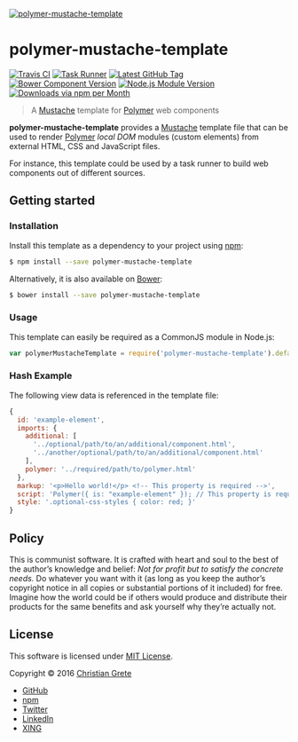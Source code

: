 [![polymer-mustache-template](https://rawgit.com/ChristianGrete/polymer-mustache-template/develop/logo.svg)](https://github.com/ChristianGrete/polymer-mustache-template)

# polymer-mustache-template

[![Travis CI](https://img.shields.io/travis/ChristianGrete/polymer-mustache-template.svg)](https://travis-ci.org/ChristianGrete/polymer-mustache-template)
[![Task Runner](https://cdn.gruntjs.com/builtwith.svg)](http://gruntjs.com)
[![Latest GitHub Tag](https://img.shields.io/github/tag/ChristianGrete/polymer-mustache-template.svg)](https://github.com/ChristianGrete/polymer-mustache-template/tags)
[![Bower Component Version](https://img.shields.io/bower/v/polymer-mustache-template.svg)](http://bower.io/search/?q=polymer-mustache-template)
[![Node.js Module Version](https://img.shields.io/npm/v/polymer-mustache-template.svg)](https://www.npmjs.com/package/polymer-mustache-template)
[![Downloads via npm per Month](https://img.shields.io/npm/dm/polymer-mustache-template.svg)](https://www.npmjs.com/package/polymer-mustache-template)

> A [Mustache](https://mustache.github.io) template for [Polymer](https://www.polymer-project.org) web components

__polymer-mustache-template__ provides a [Mustache](https://mustache.github.io) template file that can be used to render [Polymer](https://www.polymer-project.org) _local DOM_ modules (custom elements) from external HTML, CSS and JavaScript files.

For instance, this template could be used by a task runner to build web components out of different sources.

## Getting started

### Installation
Install this template as a dependency to your project using [npm](https://www.npmjs.org):
```sh
$ npm install --save polymer-mustache-template
```
Alternatively, it is also available on [Bower](http://bower.io):
```sh
$ bower install --save polymer-mustache-template
```

### Usage
This template can easily be required as a CommonJS module in Node.js:
```js
var polymerMustacheTemplate = require('polymer-mustache-template').default;
```

### Hash Example
The following view data is referenced in the template file:
```js
{
  id: 'example-element',
  imports: {
    additional: [
      '../optional/path/to/an/additional/component.html',
      '../another/optional/path/to/an/additional/component.html'
    ],
    polymer: '../required/path/to/polymer.html'
  },
  markup: '<p>Hello world!</p> <!-- This property is required -->',
  script: 'Polymer({ is: "example-element" }); // This property is required',
  style: '.optional-css-styles { color: red; }'
}
```

## Policy

This is communist software. It is crafted with heart and soul to the best of the author’s knowledge and belief: _Not for profit but to satisfy the concrete needs._ Do whatever you want with it (as long as you keep the author’s copyright notice in all copies or substantial portions of it included) for free. Imagine how the world could be if others would produce and distribute their products for the same benefits and ask yourself why they’re actually not.

## License

This software is licensed under [MIT License](LICENSE.md).

Copyright © 2016 [Christian Grete](https://christiangrete.com)
- [GitHub](https://github.com/ChristianGrete)
- [npm](https://www.npmjs.com/~christiangrete)
- [Twitter](https://twitter.com/ChristianGrete)
- [LinkedIn](https://www.linkedin.com/in/ChristianGrete)
- [XING](https://www.xing.com/profile/Christian_Grete2)